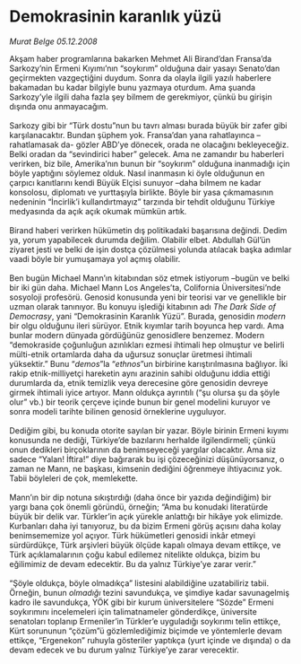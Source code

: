 # Demokrasinin karanlık yüzü

*Murat Belge 05.12.2008*

<div class="taraf_structure_2col_1zq">
<div class="margen_n">



 <p>Akşam haber programlarına bakarken Mehmet Ali Birand’dan Fransa’da Sarkozy’nin Ermeni Kıyımı’nın “soykırım” olduğuna dair yasayı Senato’dan geçirmekten vazgeçtiğini duydum. Sonra da olayla ilgili yazılı haberlere bakamadan bu kadar bilgiyle bunu yazmaya oturdum. Ama şuanda Sarkozy’yle ilgili daha fazla şey bilmem de gerekmiyor, çünkü bu girişin dışında onu anmayacağım. <br/><br/>Sarkozy gibi bir “Türk dostu”nun bu tavrı alması burada büyük bir zafer gibi karşılanacaktır. Bundan şüphem yok. Fransa’dan yana rahatlayınca –rahatlamasak da- gözler ABD’ye dönecek, orada ne olacağını bekleyeceğiz. Belki oradan da “sevindirici haber” gelecek. Ama ne zamandır bu haberleri verirken, biz bile, Amerika’nın bunun bir “soykırım” olduğuna inanmadığı için böyle yaptığını söylemez olduk. Nasıl inanmasın ki öyle olduğunun en çarpıcı kanıtlarını kendi Büyük Elçisi sunuyor –daha bilmem ne kadar konsolosu, diplomatı ve yurttaşıyla birlikte. Böyle bir yasa çıkmamasının nedeninin “İncirlik’i kullandırtmayız” tarzında bir tehdit olduğunu Türkiye medyasında da açık açık okumak mümkün artık. <br/><br/>Birand haberi verirken hükümetin dış politikadaki başarısına değindi. Dedim ya, yorum yapabilecek durumda değilim. Olabilir elbet. Abdullah Gül’ün ziyaret jesti ve belki de işin dostça çözülmesi yolunda atılacak başka adımlar vaadi böyle bir yumuşamaya yol açmış olabilir. <br/><br/>Ben bugün Michael Mann’ın kitabından söz etmek istiyorum –bugün ve belki bir iki gün daha. Michael Mann Los Angeles’ta, Colifornia Üniversitesi’nde sosyoloji profesörü. Genosid konusunda yeni bir teorisi var ve genellikle bir uzman olarak tanınıyor. Bu konuyu işlediği kitabının adı <i>The Dark Side of Democrasy</i>, yani “Demokrasinin Karanlık Yüzü”. Burada, genosidin <i>modern</i> bir olgu olduğunu ileri sürüyor. Etnik kıyımlar tarih boyunca hep vardı. Ama bunlar modern dünyada gördüğünüz genosidlere benzemez. Modern “demokraside çoğunluğun azınlıkları ezmesi ihtimali hep olmuştur ve belirli mülti-etnik ortamlarda daha da uğursuz sonuçlar üretmesi ihtimali yüksektir.” Bunu “<i>demos</i>”la “<i>ethnos</i>”un birbirine karıştırılmasına bağlıyor. İki rakip etnik-milliyetçi hareketin aynı arazinin sahibi olduğunu iddia ettiği durumlarda da, etnik temizlik veya derecesine göre genosidin devreye girmek ihtimali iyice artıyor. Mann oldukça ayrıntılı (“şu olursa şu da şöyle olur” vb.) bir teorik çerçeve içinde bunun bir genel modelini kuruyor ve sonra modeli tarihte bilinen genosid örneklerine uyguluyor. <br/><br/>Dediğim gibi, bu konuda otorite sayılan bir yazar. Böyle birinin Ermeni kıyımı konusunda ne dediği, Türkiye’de bazılarını herhalde ilgilendirmeli; çünkü onun dedikleri birçoklarının da benimseyeceği yargılar olacaktır. Ama siz sadece “Yalan! İftira!” diye bağırarak bu işi çözeceğinizi düşünüyorsanız, o zaman ne Mann, ne başkası, kimsenin dediğini öğrenmeye ihtiyacınız yok. Tabii böyleleri de çok, memlekette. <br/><br/>Mann’ın bir dip notuna sıkıştırdığı (daha önce bir yazıda değindiğim) bir yargı bana çok önemli göründü, örneğin; “Ama bu konudaki literatürde büyük bir delik var. Türkler’in açık yürekle anlattığı bir hikâye yok elimizde. Kurbanları daha iyi tanıyoruz, bu da bizim Ermeni görüş açısını daha kolay benimsememize yol açıyor. Türk hükümetleri genosidi inkâr etmeyi sürdürdükçe, Türk arşivleri büyük ölçüde kapalı olmaya devam ettikçe, ve Türk açıklamalarının çoğu kabul edilemez nitelikte oldukça, bizim bu eğilimimiz de devam edecektir. Bu da yalnız Türkiye’ye zarar verir.” <br/><br/>“Şöyle oldukça, böyle olmadıkça” listesini alabildiğine uzatabiliriz tabii. Örneğin, bunun <i>olmadığı</i> tezini savundukça, ve şimdiye kadar savunagelmiş kadro ile savundukça, YÖK gibi bir kurum üniversitelere “Sözde” Ermeni soykırımını incelemeleri için talimatnameler gönderdikçe, üniversite senatoları toplanıp Ermeniler’in Türkler’e uyguladığı soykırımı telin ettikçe, Kürt sorununun “çözüm”ü gözlemlediğimiz biçimde ve yöntemlerle devam ettikçe, “Ergenekon” ruhuyla gösteriler yaptıkça (yurt içinde ve dışında) o da devam edecek ve bu durum yalnız Türkiye’ye zarar verecektir.</p>

<br/>


<div id="taraf_not">
</div>

</div>


</div>
